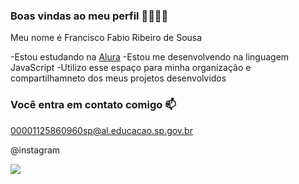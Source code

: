 ### Boas vindas ao meu perfil 🤡🤫🧏‍♂️

Meu nome é Francisco Fabio Ribeiro de Sousa 

-Estou estudando na [Alura](https://cursos.alura.com.br/dashboard)
-Estou me desenvolvendo na linguagem JavaScript
-Utilizo esse espaço para minha organização e compartilhamneto dos meus projetos desenvolvidos 

### Você entra em contato comigo 📫

00001125860960sp@al.educacao.sp.gov.br

@instagram 

![](https://media1.tenor.com/m/TMNDHdHY6VwAAAAC/tachanka-my-love.gif)
